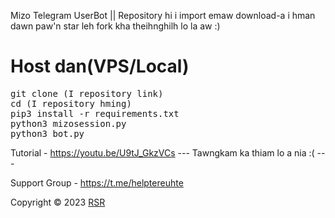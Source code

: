 Mizo Telegram UserBot || Repository hi i import emaw download-a i hman dawn paw'n star leh fork kha theihnghilh lo la aw :)

# Host dan(VPS/Local)
<p>
<pre>
git clone (I repository link)
cd (I repository hming)
pip3 install -r requirements.txt
python3 mizosession.py
python3 bot.py
</pre>
</p>

Tutorial - https://youtu.be/U9tJ_GkzVCs --- Tawngkam ka thiam lo a nia :( ---

Support Group - https://t.me/helptereuhte 

Copyright ©️ 2023 <a href="https://github.com/RSR-TG-Info">RSR</a>
